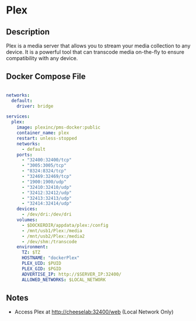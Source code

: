 # Plex

## Description

Plex is a media server that allows you to stream your media collection to any device. It is a powerful tool that can transcode media on-the-fly to ensure compatibility with any device.

## Docker Compose File

```yaml

networks:
  default:
    driver: bridge

services:
  plex:
    image: plexinc/pms-docker:public
    container_name: plex
    restart: unless-stopped
    networks:
      - default
    ports:
      - "32400:32400/tcp"
      - "3005:3005/tcp"
      - "8324:8324/tcp"
      - "32469:32469/tcp"
      - "1900:1900/udp"
      - "32410:32410/udp"
      - "32412:32412/udp"
      - "32413:32413/udp"
      - "32414:32414/udp"
    devices:
      - /dev/dri:/dev/dri
    volumes:
      - $DOCKERDIR/appdata/plex:/config
      - /mnt/usb1/Plex:/media
      - /mnt/usb2/Plex:/media2
      - /dev/shm:/transcode
    environment:
      TZ: $TZ
      HOSTNAME: "dockerPlex"
      PLEX_UID: $PUID
      PLEX_GID: $PGID
      ADVERTISE_IP: http://$SERVER_IP:32400/
      ALLOWED_NETWORKS: $LOCAL_NETWORK

```

## Notes

- Access Plex at [http://cheeselab:32400/web](http://cheeselab:32400/web) (Local Network Only)